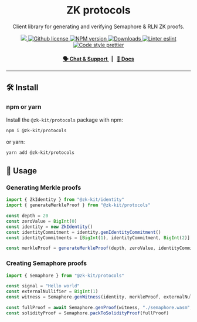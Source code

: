 <p align="center">
    <h1 align="center">
        ZK protocols
    </h1>
    <p align="center">Client library for generating and verifying Semaphore & RLN ZK proofs.</p>
</p>

<p align="center">
    <a href="https://github.com/appliedzkp/zk-kit">
        <img src="https://img.shields.io/badge/project-zk--kit-blue.svg?style=flat-square">
    </a>
    <a href="https://github.com/appliedzkp/zk-kit/blob/main/LICENSE">
        <img alt="Github license" src="https://img.shields.io/github/license/appliedzkp/zk-kit.svg?style=flat-square">
    </a>
    <a href="https://www.npmjs.com/package/@zk-kit/protocols">
        <img alt="NPM version" src="https://img.shields.io/npm/v/@zk-kit/protocols?style=flat-square" />
    </a>
    <a href="https://npmjs.org/package/@zk-kit/protocols">
        <img alt="Downloads" src="https://img.shields.io/npm/dm/@zk-kit/protocols.svg?style=flat-square" />
    </a>
    <a href="https://eslint.org/">
        <img alt="Linter eslint" src="https://img.shields.io/badge/linter-eslint-8080f2?style=flat-square&logo=eslint" />
    </a>
    <a href="https://prettier.io/">
        <img alt="Code style prettier" src="https://img.shields.io/badge/code%20style-prettier-f8bc45?style=flat-square&logo=prettier" />
    </a>
</p>

<div align="center">
    <h4>
        <a href="https://discord.gg/9B9WgGP6YM">
            🗣️ Chat &amp; Support
        </a>
        <span>&nbsp;&nbsp;|&nbsp;&nbsp;</span>
        <a href="https://appliedzkp.github.io/zk-kit/protocols">
            📘 Docs
        </a>
    </h4>
</div>

---

## 🛠 Install

### npm or yarn

Install the `@zk-kit/protocols` package with npm:

```bash
npm i @zk-kit/protocols
```

or yarn:

```bash
yarn add @zk-kit/protocols
```

## 📜 Usage

### Generating Merkle proofs

```typescript
import { ZkIdentity } from "@zk-kit/identity"
import { generateMerkleProof } from "@zk-kit/protocols"

const depth = 20
const zeroValue = BigInt(0)
const identity = new ZkIdentity()
const identityCommitment = identity.genIdentityCommitment()
const identityCommitments = [BigInt(1), identityCommitment, BigInt(2)]

const merkleProof = generateMerkleProof(depth, zeroValue, identityCommitments, 1)
```

### Creating Semaphore proofs

```typescript
import { Semaphore } from "@zk-kit/protocols"

const signal = "Hello world"
const externalNullifier = BigInt(1)
const witness = Semaphore.genWitness(identity, merkleProof, externalNullifier, signal)

const fullProof = await Semaphore.genProof(witness, "./semaphore.wasm", "./semaphore.zkey")
const solidityProof = Semaphore.packToSolidityProof(fullProof)
```

